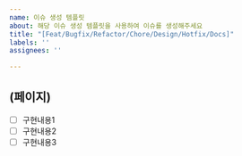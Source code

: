 ```yaml
---
name: 이슈 생성 템플릿
about: 해당 이슈 생성 템플릿을 사용하여 이슈를 생성해주세요
title: "[Feat/Bugfix/Refactor/Chore/Design/Hotfix/Docs]"
labels: ''
assignees: ''

---
```


## (페이지)
- [ ] 구현내용1
- [ ] 구현내용2
- [ ] 구현내용3
